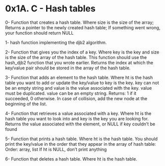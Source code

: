 # 0x1A. C - Hash tables

0- Function that creates a hash table. Where size is the size of the array; 
Returns a pointer to the newly created hash table; If something went wrong, your function should return NULL

1- hash function implementing the djb2 algorithm.

2- Function that gives you the index of a key. Where key is the key and size is the size of the array of the hash table. This function should use the hash_djb2 function that you wrote earlier. Returns the index at which the key/value pair should be stored in the array of the hash table.

3- Function that adds an element to the hash table. Where ht is the hash table you want to add or update the key/value to key is the key. key can not be an empty string and value is the value associated with the key. value must be duplicated. value can be an empty string. Returns: 1 if it succeeded, 0 otherwise. In case of collision, add the new node at the beginning of the list.

4- Function that retrieves a value associated with a key. Where ht is the hash table you want to look into and key is the key you are looking for. Returns the value associated with the element, or NULL if key couldn’t be found

5- Function that prints a hash table. Where ht is the hash table. You should print the key/value in the order that they appear in the array of hash table:
   Order: array, list
If ht is NULL, don’t print anything

6- Function that deletes a hash table. Where ht is the hash table.

